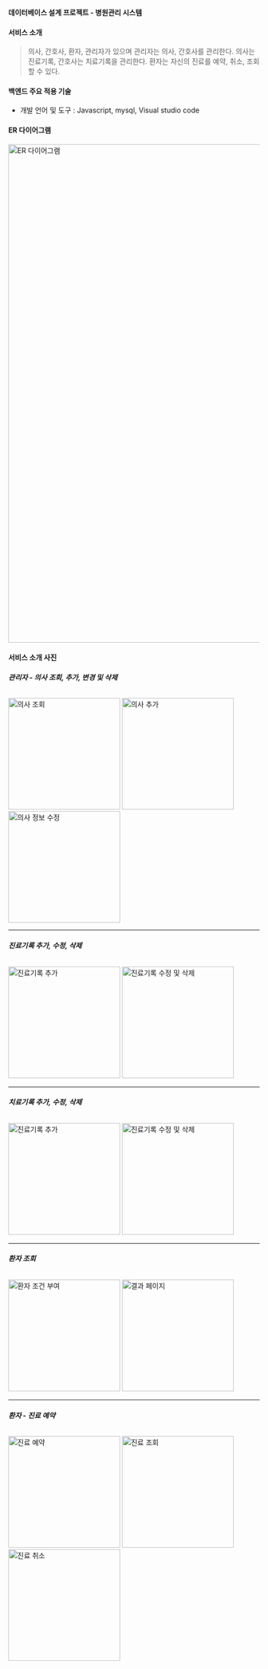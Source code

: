 **데이터베이스 설계 프로젝트 - 병원관리 시스템**


#### **서비스 소개**

> 의사, 간호사, 환자, 관리자가 있으며 관리자는 의사, 간호사를 관리한다.
> 의사는 진료기록, 간호사는 치료기록을 관리한다.
> 환자는 자신의 진료를 예약, 취소, 조회할 수 있다.



#### **백엔드 주요 적용 기술**

- 개발 언어 및 도구 : Javascript, mysql, Visual studio code


#### **ER 다이어그램**
<img width="1000" alt="ER 다이어그램" src="https://github.com/chanhee01/hospital/assets/102280807/78848202-745d-4552-baa1-feeeb08e86f8">



#### **서비스 소개 사진**
###### **관리자 - 의사 조회, 추가, 변경 및 삭제**
<img width="224" alt="의사 조회" src="https://github.com/chanhee01/hospital/assets/102280807/71bbf275-58d0-43da-bb8c-7f71283d1b1">
<img width="224" alt="의사 추가" src="https://github.com/chanhee01/hospital/assets/102280807/1f8209df-df81-4408-b1e4-07411275caaa">
<img width="224" alt="의사 정보 수정" src="https://github.com/chanhee01/hospital/assets/102280807/a27a3c01-5ad3-4936-8345-478b375133ca">
<br>
<hr>

###### **진료기록 추가, 수정, 삭제**
<img width="224" alt="진료기록 추가" src="https://github.com/chanhee01/hospital/assets/102280807/ff9c4c76-3a77-4201-bef5-6233225db736">
<img width="224" alt="진료기록 수정 및 삭제" src="https://github.com/chanhee01/hospital/assets/102280807/2c3c806e-fb76-477f-a06f-1e6f75e99d71">
<br>
<hr>


###### **치료기록 추가, 수정, 삭제**
<img width="224" alt="진료기록 추가" src="https://github.com/chanhee01/hospital/assets/102280807/13b5efcc-7cc1-478b-a873-5df786db47d4">
<img width="224" alt="진료기록 수정 및 삭제" src="https://github.com/chanhee01/hospital/assets/102280807/28ccf04c-d68f-4128-9704-22aa76b1c506">
<br>
<hr>


###### **환자 조회**
<img width="224" alt="환자 조건 부여" src="https://github.com/chanhee01/hospital/assets/102280807/dcedac04-8998-4e53-b98a-3c13cac4c35c">
<img width="224" alt="결과 페이지" src="https://github.com/chanhee01/hospital/assets/102280807/f31ebd1b-93bc-4e74-968d-a715435e7de5">
<br>
<hr>


###### **환자 - 진료 예약**
<img width="224" alt="진료 예약" src="https://github.com/chanhee01/hospital/assets/102280807/2bc8d5ac-aa9a-4ea2-ba72-6be8304a8044">
<img width="224" alt="진료 조회" src="https://github.com/chanhee01/hospital/assets/102280807/99f40b6e-a9d0-4a9d-a39d-1f8e976ee7f9">
<img width="224" alt="진료 취소" src="https://github.com/chanhee01/hospital/assets/102280807/616a1488-992c-47a1-bce6-884d7315ab69">  
